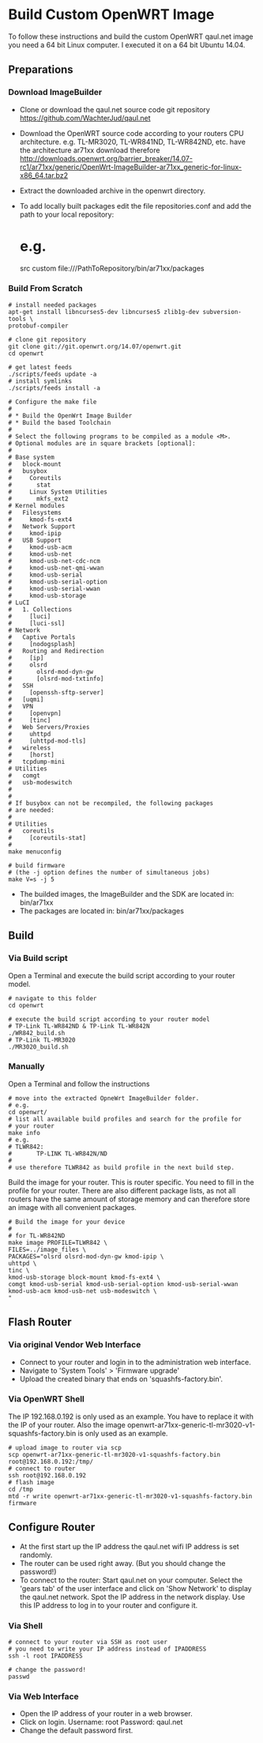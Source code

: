 Build Custom OpenWRT Image
==========================

To follow these instructions and build the custom OpenWRT qaul.net image
you need a 64 bit Linux computer. I executed it on a 64 bit Ubuntu 14.04.


Preparations
------------

### Download ImageBuilder

* Clone or download the qaul.net source code git repository 
  https://github.com/WachterJud/qaul.net
* Download the OpenWRT source code according to your routers CPU architecture.
  e.g. TL-MR3020, TL-WR841ND, TL-WR842ND, etc. have the architecture ar71xx
  download therefore 
  http://downloads.openwrt.org/barrier_breaker/14.07-rc1/ar71xx/generic/OpenWrt-ImageBuilder-ar71xx_generic-for-linux-x86_64.tar.bz2
* Extract the downloaded archive in the openwrt directory.
* To add locally built packages edit the file repositories.conf and add
  the path to your local repository:

    # e.g.
    src custom file:///PathToRepository/bin/ar71xx/packages


### Build From Scratch

    # install needed packages
    apt-get install libncurses5-dev libncurses5 zlib1g-dev subversion-tools \
    protobuf-compiler
    
    # clone git repository
    git clone git://git.openwrt.org/14.07/openwrt.git
    cd openwrt
    
    # get latest feeds
    ./scripts/feeds update -a
    # install symlinks
    ./scripts/feeds install -a
    
    # Configure the make file
    # 
    # * Build the OpenWrt Image Builder
    # * Build the based Toolchain
    # 
    # Select the following programs to be compiled as a module <M>.
    # Optional modules are in square brackets [optional]:
    # 
    # Base system
    #   block-mount
    #   busybox
    #     Coreutils
    #       stat
    #     Linux System Utilities
    #       mkfs_ext2
    # Kernel modules
    #   Filesystems
    #     kmod-fs-ext4
    #   Network Support
    #     kmod-ipip
    #   USB Support
    #     kmod-usb-acm
    #     kmod-usb-net
    #     kmod-usb-net-cdc-ncm
    #     kmod-usb-net-qmi-wwan
    #     kmod-usb-serial
    #     kmod-usb-serial-option
    #     kmod-usb-serial-wwan
    #     kmod-usb-storage
    # LuCI
    #   1. Collections
    #     [luci]
    #     [luci-ssl]
    # Network
    #   Captive Portals
    #     [nodogsplash]
    #   Routing and Redirection
    #     [ip]
    #     olsrd
    #       olsrd-mod-dyn-gw
    #       [olsrd-mod-txtinfo]
    #   SSH
    #     [openssh-sftp-server]
    #   [uqmi]
    #   VPN
    #     [openvpn]
    #     [tinc]
    #   Web Servers/Proxies
    #     uhttpd
    #     [uhttpd-mod-tls]
    #   wireless
    #     [horst]
    #   tcpdump-mini
    # Utilities
    #   comgt
    #   usb-modeswitch
    # 
    # 
    # If busybox can not be recompiled, the following packages
    # are needed:
    # 
    # Utilities
    #   coreutils
    #     [coreutils-stat]
    # 
    make menuconfig
    
    # build firmware 
    # (the -j option defines the number of simultaneous jobs)
    make V=s -j 5 

* The builded images, the ImageBuilder and the SDK are located in: 
  bin/ar71xx
* The packages are located in:
  bin/ar71xx/packages


Build
-----

### Via Build script

Open a Terminal and execute the build script according to your router
model.

    # navigate to this folder
    cd openwrt
    
    # execute the build script according to your router model
    # TP-Link TL-WR842ND & TP-Link TL-WR842N
    ./WR842_build.sh
    # TP-Link TL-MR3020
    ./MR3020_build.sh


### Manually

Open a Terminal and follow the instructions

    # move into the extracted OpneWrt ImageBuilder folder.
    # e.g.
    cd openwrt/
    # list all available build profiles and search for the profile for
    # your router
    make info
    # e.g.
    # TLWR842:
    #       TP-LINK TL-WR842N/ND
    # 
    # use therefore TLWR842 as build profile in the next build step.


Build the image for your router. This is router specific. You need to 
fill in the profile for your router. There are also different package 
lists, as not all routers have the same amount of storage memory and 
can therefore store an image with all convenient packages.

    # Build the image for your device
    # 
    # for TL-WR842ND
    make image PROFILE=TLWR842 \
    FILES=../image_files \
    PACKAGES="olsrd olsrd-mod-dyn-gw kmod-ipip \
    uhttpd \
    tinc \
    kmod-usb-storage block-mount kmod-fs-ext4 \
    comgt kmod-usb-serial kmod-usb-serial-option kmod-usb-serial-wwan kmod-usb-acm kmod-usb-net usb-modeswitch \
    " 


Flash Router
------------

### Via original Vendor Web Interface ##

* Connect to your router and login in to the administration web interface.
* Navigate to 'System Tools' > 'Firmware upgrade'
* Upload the created binary that ends on 'squashfs-factory.bin'.


### Via OpenWRT Shell ##

The IP 192.168.0.192 is only used as an example. You have to replace it
with the IP of your router. Also the image 
openwrt-ar71xx-generic-tl-mr3020-v1-squashfs-factory.bin is only used 
as an example.

    # upload image to router via scp
    scp openwrt-ar71xx-generic-tl-mr3020-v1-squashfs-factory.bin root@192.168.0.192:/tmp/
    # connect to router
    ssh root@192.168.0.192
    # flash image
    cd /tmp
    mtd -r write openwrt-ar71xx-generic-tl-mr3020-v1-squashfs-factory.bin firmware


Configure Router
----------------

* At the first start up the IP address the qaul.net wifi IP address is 
  set randomly. 
* The router can be used right away. (But you should change the password!)
* To connect to the router: Start qaul.net on your computer. Select the 
  'gears tab' of the user interface and click on 'Show Network' to display
  the qaul.net network. Spot the IP address in the network display. Use
  this IP address to log in to your router and configure it.


### Via Shell

    # connect to your router via SSH as root user
    # you need to write your IP address instead of IPADDRESS
    ssh -l root IPADDRESS
    
    # change the password!
    passwd


### Via Web Interface

* Open the IP address of your router in a web browser.
* Click on login. 
  Username: root 
  Password: qaul.net
* Change the default password first.

